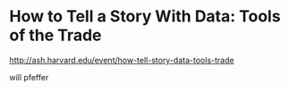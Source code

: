 # How to Tell a Story With Data: Tools of the Trade

http://ash.harvard.edu/event/how-tell-story-data-tools-trade

will pfeffer